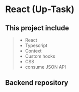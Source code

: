 # React (Up-Task)

## This project include
>+ React
>+ Typescript
>+ Context
>+ Custom hooks
>+ CSS
>+ consume JSON API

## Backend repository
>
